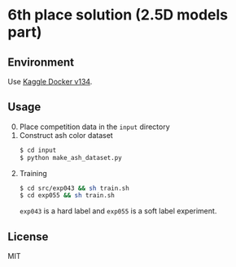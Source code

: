 # 6th place solution (2.5D models part)

## Environment
Use [Kaggle Docker v134](https://console.cloud.google.com/gcr/images/kaggle-gpu-images/GLOBAL/python).

## Usage
0. Place competition data in the `input` directory
1. Construct ash color dataset
    ```bash
    $ cd input
    $ python make_ash_dataset.py
    ```
2. Training
    ```bash
    $ cd src/exp043 && sh train.sh
    $ cd exp055 && sh train.sh
    ```
    `exp043` is a hard label and `exp055` is a soft label experiment.

## License
MIT